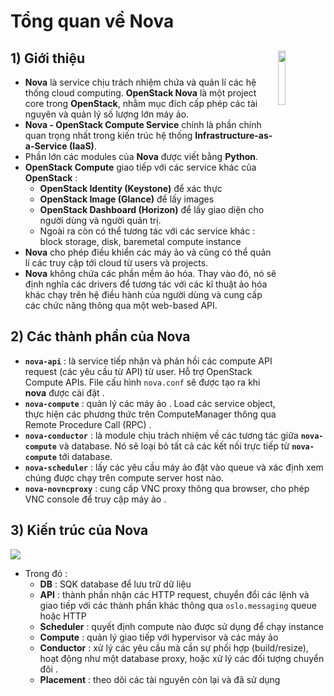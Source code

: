 # Tổng quan về Nova
## **1) Giới thiệu** <img src=https://i.imgur.com/gnHEP0O.png align=right width=15%>
- **Nova** là service chịu trách nhiệm chứa và quản lí các hệ thống cloud computing. **OpenStack Nova** là một project core trong **OpenStack**, nhằm mục đích cấp phép các tài nguyên và quản lý số lượng lớn máy ảo.
- **Nova - OpenStack Compute Service** chính là phần chính quan trọng nhất trong kiến trúc hệ thống **Infrastructure-as-a-Service (IaaS)**. 
- Phần lớn các modules của **Nova** được viết bằng **Python**.
- **OpenStack Compute** giao tiếp với các service khác của **OpenStack** :
    - **OpenStack Identity (Keystone)** để xác thực
    - **OpenStack Image (Glance)** để lấy images
    - **OpenStack Dashboard (Horizon)** để lấy giao diện cho người dùng và người quản trị.
    - Ngoài ra còn có thể tương tác với các service khác : block storage, disk, baremetal compute instance
- **Nova** cho phép điều khiển các máy ảo và cũng có thể quản lí các truy cập tới cloud từ users và projects. 
- **Nova** không chứa các phần mềm ảo hóa. Thay vào đó, nó sẽ định nghĩa các drivers để tương tác với các kĩ thuật ảo hóa khác chạy trên hệ điều hành của người dùng và cung cấp các chức năng thông qua một web-based API.
## **2) Các thành phần của Nova**
- **`nova-api`** : là service tiếp nhận và phản hồi các compute API request (các yêu cầu từ API) từ user. Hỗ trợ OpenStack Compute APIs. File cấu hình `nova.conf` sẽ được tạo ra khi **nova** được cài đặt .
- **`nova-compute`** : quản lý các máy ảo . Load các service object, thực hiện các phương thức trên ComputeManager thông qua Remote Procedure Call (RPC) .
- **`nova-conductor`** : là module chịu trách nhiệm về các tương tác giữa **`nova-compute`** và database. Nó sẽ loại bỏ tất cả các kết nối trực tiếp từ **`nova-compute`** tới database.
- **`nova-scheduler`** : lấy các yêu cầu máy ảo đặt vào queue và xác định xem chúng được chạy trên compute server host nào.
- **`nova-novncproxy`** : cung cấp VNC proxy thông qua browser, cho phép VNC console để truy cập máy ảo .
## **3) Kiến trúc của Nova**

<img src=https://i.imgur.com/VF044Af.png>

- Trong đó :
    - **DB** : SQK database để lưu trữ dữ liệu
    - **API** : thành phần nhận các HTTP request, chuyển đổi các lệnh và giao tiếp với các thành phần khác thông qua `oslo.messaging` queue hoặc HTTP
    - **Scheduler** : quyết định compute nào được sử dụng để chạy instance
    - **Compute** : quản lý giao tiếp với hypervisor và các máy ảo
    - **Conductor** : xử lý các yêu cầu mà cần sự phối hợp (build/resize), hoạt động như một database proxy, hoặc xử lý các đối tượng chuyển đôi .
    - **Placement** : theo dõi các tài nguyên còn lại và đã sử dụng


